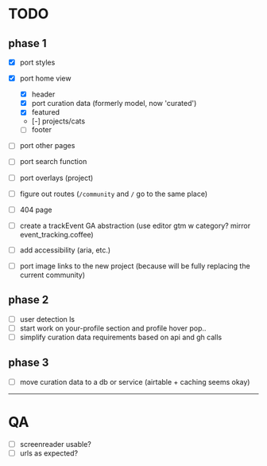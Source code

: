 # TODO

## phase 1

- [x] port styles
- [x] port home view
  - [x] header
  - [x] port curation data (formerly model, now 'curated')
  - [x] featured
  - [-] projects/cats
  - [ ] footer
- [ ] port other pages
- [ ] port search function
- [ ] port overlays (project)

- [ ] figure out routes (`/community` and `/` go to the same place)
- [ ] 404 page
- [ ] create a trackEvent GA abstraction (use editor gtm w category? mirror event_tracking.coffee)
- [ ] add accessibility (aria, etc.)
- [ ] port image links to the new project (because will be fully replacing the current community)

## phase 2

- [ ] user detection ls
- [ ] start work on your-profile section and profile hover pop..
- [ ] simplify curation data requirements based on api and gh calls

## phase 3

- [ ] move curation data to a db or service (airtable + caching seems okay)

---------------------

# QA

- [ ] screenreader usable?
- [ ] urls as expected?
